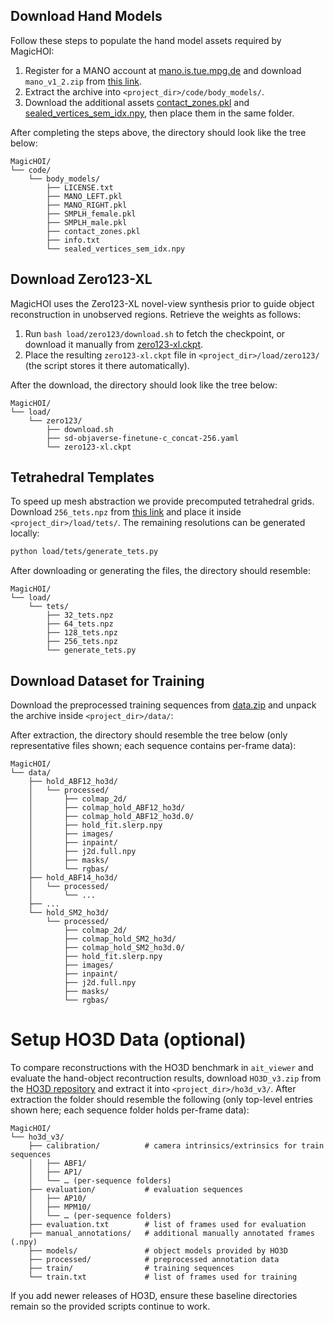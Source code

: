
## Download Hand Models

Follow these steps to populate the hand model assets required by MagicHOI:

1. Register for a MANO account at [mano.is.tue.mpg.de](https://mano.is.tue.mpg.de/) and download `mano_v1_2.zip` from [this link](https://download.is.tue.mpg.de/download.php?domain=mano&resume=1&sfile=mano_v1_2.zip).
2. Extract the archive into `<project_dir>/code/body_models/`.
3. Download the additional assets [contact_zones.pkl](https://hkustgz-my.sharepoint.com/:u:/g/personal/swang457_connect_hkust-gz_edu_cn/EaP-42278YJMsH3IMGwibpcBo34ZTqn4jBcHlF0dx4qa4g?e=UIRBhF) and [sealed_vertices_sem_idx.npy](https://hkustgz-my.sharepoint.com/:u:/g/personal/swang457_connect_hkust-gz_edu_cn/EZrHuHMx5IZGmjgWin0fyLoBK5Nb3C1-9xypSdNA95Wlvw?e=nKyUAd), then place them in the same folder.

After completing the steps above, the directory should look like the tree below:

```text
MagicHOI/
└── code/
    └── body_models/
        ├── LICENSE.txt
        ├── MANO_LEFT.pkl
        ├── MANO_RIGHT.pkl
        ├── SMPLH_female.pkl
        ├── SMPLH_male.pkl
        ├── contact_zones.pkl
        ├── info.txt
        └── sealed_vertices_sem_idx.npy
```
## Download Zero123-XL
MagicHOI uses the Zero123-XL novel-view synthesis prior to guide object reconstruction in unobserved regions. Retrieve the weights as follows:

1. Run `bash load/zero123/download.sh` to fetch the checkpoint, or download it manually from [zero123-xl.ckpt](https://zero123.cs.columbia.edu/assets/zero123-xl.ckpt).
2. Place the resulting `zero123-xl.ckpt` file in `<project_dir>/load/zero123/` (the script stores it there automatically).


After the download, the directory should look like the tree below:

```text
MagicHOI/
└── load/
    └── zero123/
        ├── download.sh
        ├── sd-objaverse-finetune-c_concat-256.yaml
        └── zero123-xl.ckpt
```


## Tetrahedral Templates

To speed up mesh abstraction we provide precomputed tetrahedral grids. Download `256_tets.npz` from [this link](https://hkustgz-my.sharepoint.com/:u:/g/personal/swang457_connect_hkust-gz_edu_cn/EZhqKKzunV9GhpoB8OHe6xcBjNyyyE0XkHRZaNqKPqa2uA?e=d7LwaI) and place it inside `<project_dir>/load/tets/`. The remaining resolutions can be generated locally:

```bash
python load/tets/generate_tets.py
```

After downloading or generating the files, the directory should resemble:

```text
MagicHOI/
└── load/
    └── tets/
        ├── 32_tets.npz
        ├── 64_tets.npz
        ├── 128_tets.npz
        ├── 256_tets.npz
        └── generate_tets.py
```


## Download Dataset for Training

Download the preprocessed training sequences from [data.zip](https://hkustgz-my.sharepoint.com/:u:/g/personal/swang457_connect_hkust-gz_edu_cn/EUQyDbz62ZBEkKDptmyGI0QB2xVXl1Ad_yGDiQvorv8KnA?e=kM4ubM) and unpack the archive inside `<project_dir>/data/`:

After extraction, the directory should resemble the tree below (only representative files shown; each sequence contains per-frame data):

```text
MagicHOI/
└── data/
    ├── hold_ABF12_ho3d/
    │   └── processed/
    │       ├── colmap_2d/
    │       ├── colmap_hold_ABF12_ho3d/
    │       ├── colmap_hold_ABF12_ho3d.0/
    │       ├── hold_fit.slerp.npy
    │       ├── images/
    │       ├── inpaint/
    │       ├── j2d.full.npy
    │       ├── masks/
    │       └── rgbas/
    ├── hold_ABF14_ho3d/
    │   └── processed/
    │       └── ...
    ├── ...
    └── hold_SM2_ho3d/
        └── processed/
            ├── colmap_2d/
            ├── colmap_hold_SM2_ho3d/
            ├── colmap_hold_SM2_ho3d.0/
            ├── hold_fit.slerp.npy
            ├── images/
            ├── inpaint/
            ├── j2d.full.npy
            ├── masks/
            └── rgbas/
```

# Setup HO3D Data (optional)

To compare reconstructions with the HO3D benchmark in `ait_viewer` and evaluate the hand-object recontruction results, download `HO3D_v3.zip` from the [HO3D repository](https://github.com/shreyashampali/ho3d) and extract it into `<project_dir>/ho3d_v3/`. After extraction the folder should resemble the following (only top-level entries shown here; each sequence folder holds per-frame data):

```text
MagicHOI/
└── ho3d_v3/
    ├── calibration/          # camera intrinsics/extrinsics for train sequences
    │   ├── ABF1/
    │   ├── AP1/
    │   └── … (per-sequence folders)
    ├── evaluation/           # evaluation sequences
    │   ├── AP10/
    │   ├── MPM10/
    │   └── … (per-sequence folders)
    ├── evaluation.txt        # list of frames used for evaluation
    ├── manual_annotations/   # additional manually annotated frames (.npy)
    ├── models/               # object models provided by HO3D
    ├── processed/            # preprocessed annotation data
    ├── train/                # training sequences
    └── train.txt             # list of frames used for training
```

If you add newer releases of HO3D, ensure these baseline directories remain so the provided scripts continue to work.
